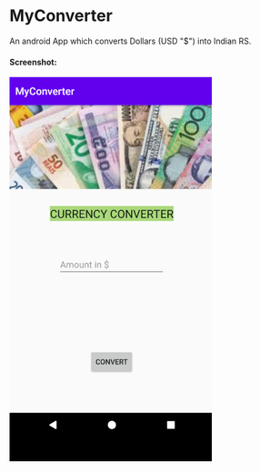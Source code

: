 # MyConverter
An android App which converts Dollars (USD "$") into Indian RS.

#### Screenshot:
<div class="row">
      <img src="https://github.com/vivmost/Android_App_MiniProjects/blob/master/MyConverter/images/demo.png" title = "Main Screen">
</div>
